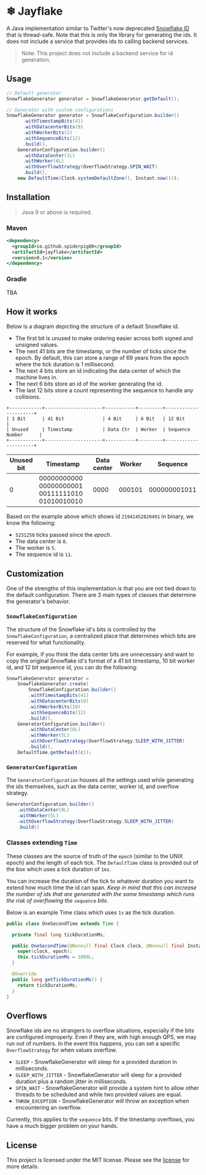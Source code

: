 # ❄ Jayflake

A Java implementation similar to Twitter's now deprecated [Snowflake ID](https://blog.twitter.com/engineering/en_us/a/2010/announcing-snowflake) 
that is thread-safe. Note that this is only the library for 
generating the ids. It does not include a service that provides ids to calling backend services.

> Note: This project does not include a backend service for id generation.
 
## Usage

```java
// Default generator
SnowflakeGenerator generator = SnowflakeGenerator.getDefault();

// Generator with custom configurations
SnowflakeGenerator generator = SnowflakeConfiguration.builder()
      .withTimestampBits(41)
      .withDatacenterBits(8)
      .withWorkerBits(2)
      .withSequenceBits(12)
      .build(),
    GeneratorConfiguration.builder()
      .withDataCenter(1L)
      .withWorker(6L)
      .withOverflowStrategy(OverflowStrategy.SPIN_WAIT)
      .build(),
    new DefaultTime(Clock.systemDefaultZone(), Instant.now()));
```

## Installation

> Java 9 or above is required.

### Maven

```xml
<dependency>
  <groupId>io.github.spiderpig86</groupId>
  <artifactId>jayflake</artifactId>
  <version>0.1</version>
</dependency>
```

### Gradle

TBA

## How it works

Below is a diagram depicting the structure of a default Snowflake id.

- The first bit is unused to make ordering easier across both signed and unsigned values.
- The next 41 bits are the timestamp, or the number of ticks since the epoch. By default, this can store a range of 
  69 years from the epoch where the tick duration is 1 millisecond.
- The next 4 bits store an id indicating the data center of which the machine lives in.
- The next 6 bits store an id of the worker generating the id.
- The last 12 bits store a count representing the sequence to handle any collisions.

```
+------------+---------------------+-----------+---------+----------------------+
| 1 Bit      | 41 Bit              | 4 Bit     | 6 Bit   | 12 Bit               |
| Unused     | Timestamp           | Data Ctr  | Worker  | Sequence Number      |
+------------+---------------------+-----------+---------+----------------------+
```

| Unused bit | Timestamp                                       | Data center | Worker | Sequence        |
|------------|-------------------------------------------------|-------------|--------|-----------------|
| 0          | 00000000000 00000000001 00111111010 01010010010 | 0000        | 000101 | 000000001011    |

Based on the example above which shows id `21941452820491` in binary, we know the following:
- `5231250` ticks passed since the _epoch_.
- The data center is `0`.
- The worker is `5`.
- The sequence id is `11`.

## Customization

One of the strengths of this implementation is that you are not tied down to the default configuration. There are 3 
main types of classes that determine the generator's behavior.

### `SnowflakeConfiguration`

The structure of the Snowflake id's bits is controlled by the `SnowflakeConfiguration`, a centralized place that 
determines which bits are reserved for what functionality.

For example, if you think the data center bits are unnecessary and want to copy the original Snowflake id's format 
of a 41 bit timestamp, 10 bit worker id, and 12 bit sequence id, you can do the following:

```java
SnowflakeGenerator generator =
    SnowflakeGenerator.create(
        SnowflakeConfiguration.builder()
        .withTimestampBits(41)
        .withDatacenterBits(0)
        .withWorkerBits(10)
        .withSequenceBits(12)
        .build(),
    GeneratorConfiguration.builder()
        .withDataCenter(0L)
        .withWorker(5L)
        .withOverflowStrategy(OverflowStrategy.SLEEP_WITH_JITTER)
        .build(),
    DefaultTime.getDefault(c));
```

### `GeneratorConfiguration`

The `GeneratorConfiguration` houses all the settings used while generating the ids themselves, such as the data 
center, worker id, and overflow strategy.

```java
GeneratorConfiguration.builder()
    .withDataCenter(0L)
    .withWorker(5L)
    .withOverflowStrategy(OverflowStrategy.SLEEP_WITH_JITTER)
    .build()
```

### Classes extending `Time`

These classes are the source of truth of the `epoch` (similar to the UNIX epoch) and the length of each tick.
The `DefaultTime` class is provided out of the box which uses a tick duration of `1ms`.

You can increase the duration of the tick to whatever duration you want to extend how much time the id can span. 
_Keep in mind that this can increase the number of ids that are generated with the same timestamp which runs the 
risk of overflowing the `sequence` bits_.

Below is an example Time class which uses `1s` as the tick duration.

```java
public class OneSecondTime extends Time {

  private final long tickDurationMs;

  public OneSecondTime(@Nonnull final Clock clock, @Nonnull final Instant epoch) {
    super(clock, epoch);
    this.tickDurationMs = 1000L;
  }

  @Override
  public long getTickDurationMs() {
    return tickDurationMs;
  }
}
```

## Overflows

Snowflake ids are no strangers to overflow situations, especially if the bits are configured improperly. Even if 
they are, with high enough QPS, we may run out of numbers.
In the event this happens, you can set a specific `OverflowStrategy` for when values overflow.

- `SLEEP` - SnowflakeGenerator will sleep for a provided duration in milliseconds.
- `SLEEP_WITH_JITTER` - SnowflakeGenerator will sleep for a provided duration plus a random jitter in milliseconds.
- `SPIN_WAIT` - SnowflakeGenerator will provide a system hint to allow other threads to be scheduled and while two provided values are equal.
- `THROW_EXCEPTION` - SnowflakeGenerator will throw an exception when encountering an overflow.

Currently, this applies to the `sequence` bits. If the timestamp overflows, you have a much bigger problem on your 
hands.

## License

This project is licensed under the MIT license. Please see the [license](./LICENSE) for more details.

